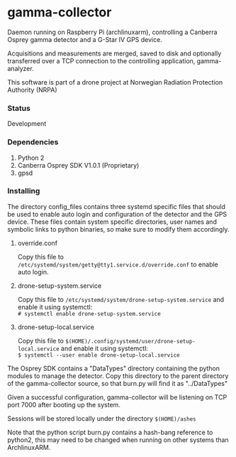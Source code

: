# gamma-collector
Daemon running on Raspberry Pi (archlinuxarm), controlling a Canberra Osprey gamma detector and a G-Star IV GPS device.

Acquisitions and measurements are merged, saved to disk and optionally transferred over a TCP connection to the controlling application, gamma-analyzer.

This software is part of a drone project at Norwegian Radiation Protection Authority (NRPA)

### Status
   Development

### Dependencies
1. Python 2
2. Canberra Osprey SDK V1.0.1 (Proprietary)
3. gpsd

### Installing

The directory config_files contains three systemd specific files that should be used to enable auto login
and configuration of the detector and the GPS device. These files contain system specific directories,
user names and symbolic links to python binaries, so make sure to modify them accordingly.

1. override.conf

   Copy this file to ``/etc/systemd/system/getty@tty1.service.d/override.conf`` to enable auto login.

2. drone-setup-system.service

   Copy this file to ``/etc/systemd/system/drone-setup-system.service`` and enable it using systemctl:  
   `# systemctl enable drone-setup-system.service`

3. drone-setup-local.service

   Copy this file to ``$(HOME)/.config/systemd/user/drone-setup-local.service`` and enable it using systemctl:  
   `$ systemctl --user enable drone-setup-local.service`

The Osprey SDK contains a "DataTypes" directory containing the python modules to manage the detector.
Copy this directory to the parent directory of the gamma-collector source, so that burn.py will find it as "../DataTypes"

Given a successful configuration, gamma-collector will be listening on TCP port 7000 after booting up
the system.

Sessions will be stored locally under the directory ``$(HOME)/ashes``

Note that the python script burn.py contains a hash-bang reference to python2, this may need to be changed when running on
other systems than ArchlinuxARM.
